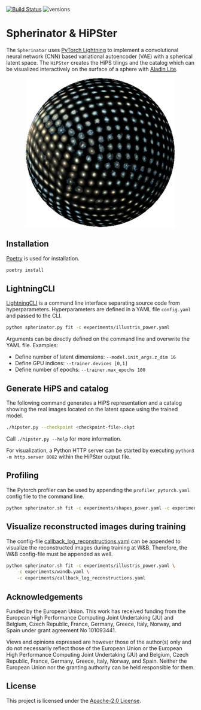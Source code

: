 [![Build Status](https://github.com/HITS-AIN/Spherinator/actions/workflows/python-package.yml/badge.svg?branch=main)](https://github.com/HITS-AIN/Spherinator/actions/workflows/python-package.yml?branch=main)
![versions](https://img.shields.io/badge/python-3.9%20%7C%203.10%20%7C%203.11-blue)

# Spherinator & HiPSter

The `Spherinator` uses [PyTorch Lightning](https://lightning.ai/docs/pytorch/stable/) to implement a convolutional neural network (CNN) based variational autoencoder (VAE) with a spherical latent space.
The `HiPSter` creates the HiPS tilings and the catalog which can be visualized interactively on the surface of a sphere with [Aladin Lite](https://github.com/cds-astro/aladin-lite).

<p align="center">
  <img src="docs/P404_f2.png" width="400" height="400">
</p>


## Installation

[Poetry](https://python-poetry.org/) is used for installation.

```bash
poetry install
```


## LightningCLI

[LightningCLI](https://lightning.ai/docs/pytorch/latest/cli/lightning_cli.html#lightning-cli) is a command line interface separating source code from hyperparameters. Hyperparameters are defined in a YAML file `config.yaml` and passed to the CLI.

```bash
python spherinator.py fit -c experiments/illustris_power.yaml
```

Arguments can be directly defined on the command line and overwrite the YAML file.
Examples:

- Define number of latent dimensions: `--model.init_args.z_dim 16`
- Define GPU indices: `--trainer.devices [0,1]`
- Define number of epochs: `--trainer.max_epochs 100`


## Generate HiPS and catalog

The following command generates a HiPS representation and a catalog showing the real images located on the latent space using the trained model.

```bash
./hipster.py --checkpoint <checkpoint-file>.ckpt
```

Call `./hipster.py --help` for more information.

For visualization, a Python HTTP server can be started by executing `python3 -m http.server 8082` within the HiPSter output file.


## Profiling

The Pytorch profiler can be used by appending the `profiler_pytorch.yaml` config file to the command line.

```bash
python spherinator.sh fit -c experiments/shapes_power.yaml -c experiments/profiler_pytorch.yaml
```


## Visualize reconstructed images during training

The config-file [callback_log_reconstructions.yaml](experiments/callback_log_reconstructions.yaml) can be appended to visualize the reconstructed images during training at W&B. Therefore, the W&B config-file must be appended as well.

```bash
python spherinator.sh fit -c experiments/illustris_power.yaml \
    -c experiments/wandb.yaml \
    -c experiments/callback_log_reconstructions.yaml
```

## Acknowledgements

Funded by the European Union. This work has received funding from the European High Performance Computing Joint Undertaking (JU) and Belgium, Czech Republic, France, Germany, Greece, Italy, Norway, and Spain under grant agreement No 101093441.

Views and opinions expressed are however those of the author(s) only and do not necessarily reflect those of the European Union or the European High Performance Computing Joint Undertaking (JU) and Belgium, Czech Republic, France, Germany, Greece, Italy, Norway, and Spain. Neither the European Union nor the granting authority can be held responsible for them. 

## License

This project is licensed under the [Apache-2.0 License](http://www.apache.org/licenses/LICENSE-2.0).
